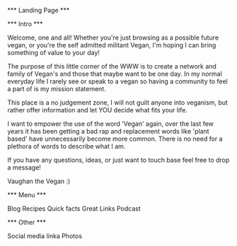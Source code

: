 *** Landing Page ***




*** Intro ***

Welcome, one and all!  Whether you're just browsing as a possible future vegan, or you're the self admitted militant Vegan, I'm hoping I can bring something of value to your day!  

The purpose of this little corner of the WWW is to create a network and family of Vegan's and those that maybe want to be one day.  In my normal everyday life I rarely see or speak to a vegan so having a community to feel a part of is my mission statement.

This place is a no judgement zone, I will not guilt anyone into veganism, but rather offer information and let YOU decide what fits your life.

I want to empower the use of the word 'Vegan' again, over the last few years it has been getting a bad rap and replacement words like 'plant based' have unnecessarily become more common.  There is no need for a plethora of words to describe what I am.

If you have any questions, ideas, or just want to touch base feel free to drop a message!

Vaughan the Vegan :)


*** Menu ***

Blog
Recipes
Quick facts
Great Links
Podcast

*** Other ***

Social media linka
Photos
